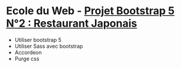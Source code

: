 # Ecole du Web - [Projet Bootstrap 5 N°2 : Restaurant Japonais](https://www.ecole-du-web.net/)

* Utiliser bootstrap 5
* Utiliser Sass avec bootstrap
* Accordeon
* Purge css